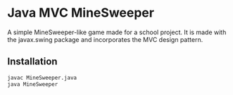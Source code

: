 # Java MVC MineSweeper
A simple MineSweeper-like game made for a school project. It is made with the javax.swing package and incorporates the MVC design pattern.

## Installation
```bash
javac MineSweeper.java
java MineSweeper
```
